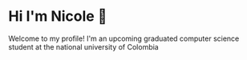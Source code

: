 # Hi I'm Nicole 👋

Welcome to my profile! I'm an upcoming graduated computer science student at the national university of Colombia
